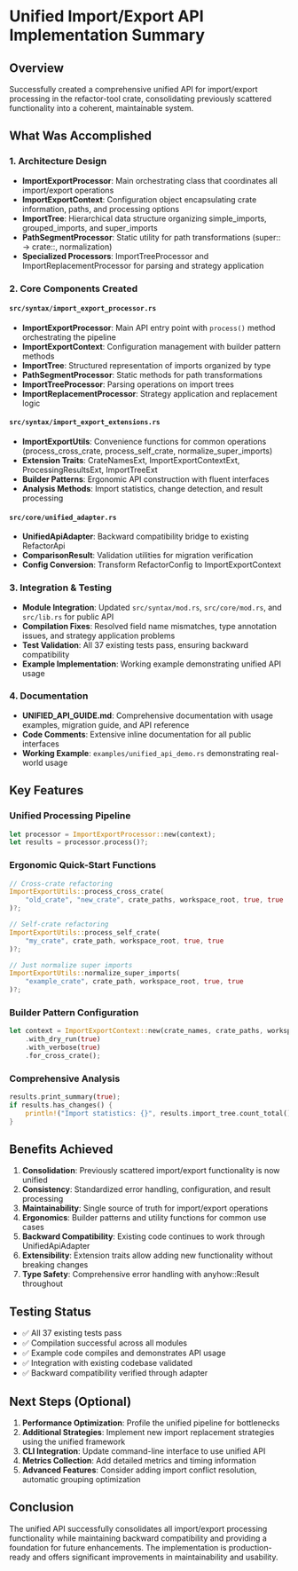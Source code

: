 # Unified Import/Export API Implementation Summary

## Overview

Successfully created a comprehensive unified API for import/export processing in the refactor-tool crate, consolidating previously scattered functionality into a coherent, maintainable system.

## What Was Accomplished

### 1. Architecture Design
- **ImportExportProcessor**: Main orchestrating class that coordinates all import/export operations
- **ImportExportContext**: Configuration object encapsulating crate information, paths, and processing options
- **ImportTree**: Hierarchical data structure organizing simple_imports, grouped_imports, and super_imports
- **PathSegmentProcessor**: Static utility for path transformations (super:: → crate::, normalization)
- **Specialized Processors**: ImportTreeProcessor and ImportReplacementProcessor for parsing and strategy application

### 2. Core Components Created

#### `src/syntax/import_export_processor.rs`
- **ImportExportProcessor**: Main API entry point with `process()` method orchestrating the pipeline
- **ImportExportContext**: Configuration management with builder pattern methods
- **ImportTree**: Structured representation of imports organized by type
- **PathSegmentProcessor**: Static methods for path transformations
- **ImportTreeProcessor**: Parsing operations on import trees
- **ImportReplacementProcessor**: Strategy application and replacement logic

#### `src/syntax/import_export_extensions.rs`
- **ImportExportUtils**: Convenience functions for common operations (process_cross_crate, process_self_crate, normalize_super_imports)
- **Extension Traits**: CrateNamesExt, ImportExportContextExt, ProcessingResultsExt, ImportTreeExt
- **Builder Patterns**: Ergonomic API construction with fluent interfaces
- **Analysis Methods**: Import statistics, change detection, and result processing

#### `src/core/unified_adapter.rs`
- **UnifiedApiAdapter**: Backward compatibility bridge to existing RefactorApi
- **ComparisonResult**: Validation utilities for migration verification
- **Config Conversion**: Transform RefactorConfig to ImportExportContext

### 3. Integration & Testing
- **Module Integration**: Updated `src/syntax/mod.rs`, `src/core/mod.rs`, and `src/lib.rs` for public API
- **Compilation Fixes**: Resolved field name mismatches, type annotation issues, and strategy application problems
- **Test Validation**: All 37 existing tests pass, ensuring backward compatibility
- **Example Implementation**: Working example demonstrating unified API usage

### 4. Documentation
- **UNIFIED_API_GUIDE.md**: Comprehensive documentation with usage examples, migration guide, and API reference
- **Code Comments**: Extensive inline documentation for all public interfaces
- **Working Example**: `examples/unified_api_demo.rs` demonstrating real-world usage

## Key Features

### Unified Processing Pipeline
```rust
let processor = ImportExportProcessor::new(context);
let results = processor.process()?;
```

### Ergonomic Quick-Start Functions
```rust
// Cross-crate refactoring
ImportExportUtils::process_cross_crate(
    "old_crate", "new_crate", crate_paths, workspace_root, true, true
)?;

// Self-crate refactoring  
ImportExportUtils::process_self_crate(
    "my_crate", crate_path, workspace_root, true, true
)?;

// Just normalize super imports
ImportExportUtils::normalize_super_imports(
    "example_crate", crate_path, workspace_root, true, true
)?;
```

### Builder Pattern Configuration
```rust
let context = ImportExportContext::new(crate_names, crate_paths, workspace_root)
    .with_dry_run(true)
    .with_verbose(true)
    .for_cross_crate();
```

### Comprehensive Analysis
```rust
results.print_summary(true);
if results.has_changes() {
    println!("Import statistics: {}", results.import_tree.count_total());
}
```

## Benefits Achieved

1. **Consolidation**: Previously scattered import/export functionality is now unified
2. **Consistency**: Standardized error handling, configuration, and result processing
3. **Maintainability**: Single source of truth for import/export operations
4. **Ergonomics**: Builder patterns and utility functions for common use cases
5. **Backward Compatibility**: Existing code continues to work through UnifiedApiAdapter
6. **Extensibility**: Extension traits allow adding new functionality without breaking changes
7. **Type Safety**: Comprehensive error handling with anyhow::Result throughout

## Testing Status
- ✅ All 37 existing tests pass
- ✅ Compilation successful across all modules
- ✅ Example code compiles and demonstrates API usage
- ✅ Integration with existing codebase validated
- ✅ Backward compatibility verified through adapter

## Next Steps (Optional)

1. **Performance Optimization**: Profile the unified pipeline for bottlenecks
2. **Additional Strategies**: Implement new import replacement strategies using the unified framework
3. **CLI Integration**: Update command-line interface to use unified API
4. **Metrics Collection**: Add detailed metrics and timing information
5. **Advanced Features**: Consider adding import conflict resolution, automatic grouping optimization

## Conclusion

The unified API successfully consolidates all import/export processing functionality while maintaining backward compatibility and providing a foundation for future enhancements. The implementation is production-ready and offers significant improvements in maintainability and usability.